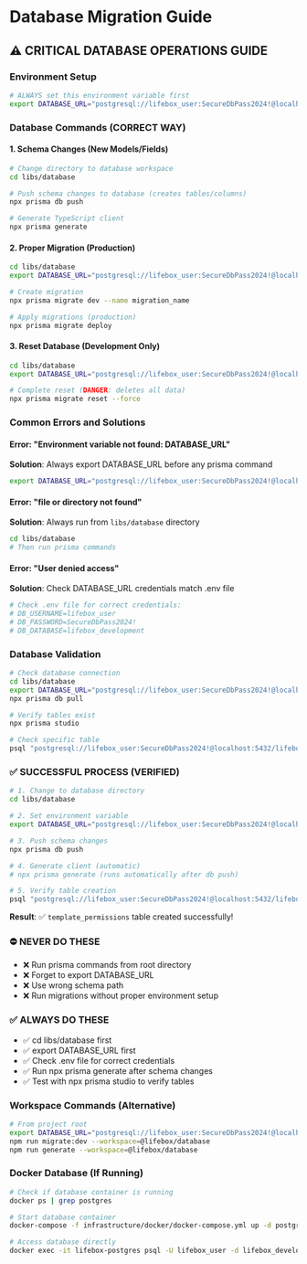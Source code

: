 # Database Migration Guide

## ⚠️ CRITICAL DATABASE OPERATIONS GUIDE

### **Environment Setup**
```bash
# ALWAYS set this environment variable first
export DATABASE_URL="postgresql://lifebox_user:SecureDbPass2024!@localhost:5432/lifebox_development?schema=public"
```

### **Database Commands (CORRECT WAY)**

#### **1. Schema Changes (New Models/Fields)**
```bash
# Change directory to database workspace
cd libs/database

# Push schema changes to database (creates tables/columns)
npx prisma db push

# Generate TypeScript client
npx prisma generate
```

#### **2. Proper Migration (Production)**
```bash
cd libs/database
export DATABASE_URL="postgresql://lifebox_user:SecureDbPass2024!@localhost:5432/lifebox_development?schema=public"

# Create migration
npx prisma migrate dev --name migration_name

# Apply migrations (production)
npx prisma migrate deploy
```

#### **3. Reset Database (Development Only)**
```bash
cd libs/database
export DATABASE_URL="postgresql://lifebox_user:SecureDbPass2024!@localhost:5432/lifebox_development?schema=public"

# Complete reset (DANGER: deletes all data)
npx prisma migrate reset --force
```

### **Common Errors and Solutions**

#### **Error: "Environment variable not found: DATABASE_URL"**
**Solution**: Always export DATABASE_URL before any prisma command
```bash
export DATABASE_URL="postgresql://lifebox_user:SecureDbPass2024!@localhost:5432/lifebox_development?schema=public"
```

#### **Error: "file or directory not found"**
**Solution**: Always run from `libs/database` directory
```bash
cd libs/database
# Then run prisma commands
```

#### **Error: "User denied access"**
**Solution**: Check DATABASE_URL credentials match .env file
```bash
# Check .env file for correct credentials:
# DB_USERNAME=lifebox_user
# DB_PASSWORD=SecureDbPass2024!
# DB_DATABASE=lifebox_development
```

### **Database Validation**
```bash
# Check database connection
cd libs/database
export DATABASE_URL="postgresql://lifebox_user:SecureDbPass2024!@localhost:5432/lifebox_development?schema=public"
npx prisma db pull

# Verify tables exist
npx prisma studio

# Check specific table
psql "postgresql://lifebox_user:SecureDbPass2024!@localhost:5432/lifebox_development" -c "\dt table_name"
```

### **✅ SUCCESSFUL PROCESS (VERIFIED)**
```bash
# 1. Change to database directory
cd libs/database

# 2. Set environment variable
export DATABASE_URL="postgresql://lifebox_user:SecureDbPass2024!@localhost:5432/lifebox_development?schema=public"

# 3. Push schema changes
npx prisma db push

# 4. Generate client (automatic)
# npx prisma generate (runs automatically after db push)

# 5. Verify table creation
psql "postgresql://lifebox_user:SecureDbPass2024!@localhost:5432/lifebox_development" -c "\dt template_permissions"
```

**Result**: ✅ `template_permissions` table created successfully!

### **⛔ NEVER DO THESE**
- ❌ Run prisma commands from root directory
- ❌ Forget to export DATABASE_URL
- ❌ Use wrong schema path
- ❌ Run migrations without proper environment setup

### **✅ ALWAYS DO THESE**
- ✅ cd libs/database first
- ✅ export DATABASE_URL first
- ✅ Check .env file for correct credentials
- ✅ Run npx prisma generate after schema changes
- ✅ Test with npx prisma studio to verify tables

### **Workspace Commands (Alternative)**
```bash
# From project root
export DATABASE_URL="postgresql://lifebox_user:SecureDbPass2024!@localhost:5432/lifebox_development?schema=public"
npm run migrate:dev --workspace=@lifebox/database
npm run generate --workspace=@lifebox/database
```

### **Docker Database (If Running)**
```bash
# Check if database container is running
docker ps | grep postgres

# Start database container
docker-compose -f infrastructure/docker/docker-compose.yml up -d postgres

# Access database directly
docker exec -it lifebox-postgres psql -U lifebox_user -d lifebox_development
```